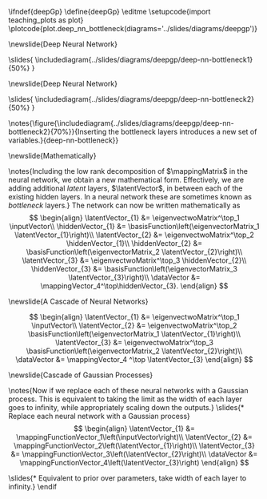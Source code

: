 \ifndef{deepGp}
\define{deepGp}
\editme
\setupcode{import teaching_plots as plot}
\plotcode{plot.deep_nn_bottleneck(diagrams='../slides/diagrams/deepgp')}

\newslide{Deep Neural Network}

\slides{
\includediagram{../slides/diagrams/deepgp/deep-nn-bottleneck1}{50%}
}

\newslide{Deep Neural Network}

\slides{
\includediagram{../slides/diagrams/deepgp/deep-nn-bottleneck2}{50%}
}

\notes{\figure{\includediagram{../slides/diagrams/deepgp/deep-nn-bottleneck2}{70%}}{Inserting the bottleneck layers introduces a new set of variables.}{deep-nn-bottleneck}}

\newslide{Mathematically}

\notes{Including the low rank decomposition of $\mappingMatrix$ in the neural network, we obtain a new mathematical form. Effectively, we are adding additional *latent* layers, $\latentVector$, in between each of the existing hidden layers. In a neural network these are sometimes known as *bottleneck* layers.} The network can now be written mathematically as
$$
\begin{align}
  \latentVector_{1} &= \eigenvectwoMatrix^\top_1 \inputVector\\
  \hiddenVector_{1} &= \basisFunction\left(\eigenvectorMatrix_1 \latentVector_{1}\right)\\
  \latentVector_{2} &= \eigenvectwoMatrix^\top_2 \hiddenVector_{1}\\
  \hiddenVector_{2} &= \basisFunction\left(\eigenvectorMatrix_2 \latentVector_{2}\right)\\
  \latentVector_{3} &= \eigenvectwoMatrix^\top_3 \hiddenVector_{2}\\
  \hiddenVector_{3} &= \basisFunction\left(\eigenvectorMatrix_3 \latentVector_{3}\right)\\
  \dataVector &= \mappingVector_4^\top\hiddenVector_{3}.
\end{align}
$$

\newslide{A Cascade of Neural Networks}

$$
\begin{align}
  \latentVector_{1} &= \eigenvectwoMatrix^\top_1 \inputVector\\
  \latentVector_{2} &= \eigenvectwoMatrix^\top_2 \basisFunction\left(\eigenvectorMatrix_1 \latentVector_{1}\right)\\
  \latentVector_{3} &= \eigenvectwoMatrix^\top_3 \basisFunction\left(\eigenvectorMatrix_2 \latentVector_{2}\right)\\
  \dataVector &= \mappingVector_4 ^\top \latentVector_{3}
\end{align}
$$

\newslide{Cascade of Gaussian Processes}

\notes{Now if we replace each of these neural networks with a Gaussian process. This is equivalent to taking the limit as the width of each layer goes to infinity, while appropriately scaling down the outputs.}
\slides{* Replace each neural network with a Gaussian process}
$$
\begin{align}
  \latentVector_{1} &= \mappingFunctionVector_1\left(\inputVector\right)\\
  \latentVector_{2} &= \mappingFunctionVector_2\left(\latentVector_{1}\right)\\
  \latentVector_{3} &= \mappingFunctionVector_3\left(\latentVector_{2}\right)\\
  \dataVector &= \mappingFunctionVector_4\left(\latentVector_{3}\right)
\end{align}
$$

\slides{* Equivalent to prior over parameters, take width of each layer to infinity.}
\endif
